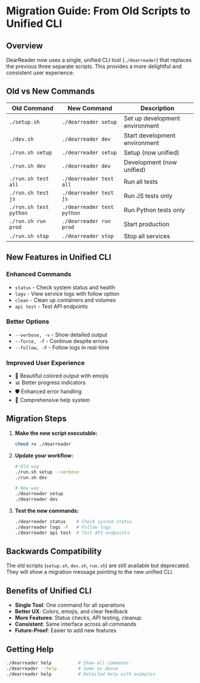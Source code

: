 # Migration Guide: From Old Scripts to Unified CLI

## Overview
DearReader now uses a single, unified CLI tool (`./dearreader`) that replaces the previous three separate scripts. This provides a more delightful and consistent user experience.

## Old vs New Commands

| Old Command | New Command | Description |
|-------------|-------------|-------------|
| `./setup.sh` | `./dearreader setup` | Set up development environment |
| `./dev.sh` | `./dearreader dev` | Start development environment |
| `./run.sh setup` | `./dearreader setup` | Setup (now unified) |
| `./run.sh dev` | `./dearreader dev` | Development (now unified) |
| `./run.sh test all` | `./dearreader test all` | Run all tests |
| `./run.sh test js` | `./dearreader test js` | Run JS tests only |
| `./run.sh test python` | `./dearreader test python` | Run Python tests only |
| `./run.sh run prod` | `./dearreader run prod` | Start production |
| `./run.sh stop` | `./dearreader stop` | Stop all services |

## New Features in Unified CLI

### Enhanced Commands
- `status` - Check system status and health
- `logs` - View service logs with follow option
- `clean` - Clean up containers and volumes
- `api test` - Test API endpoints

### Better Options
- `--verbose, -v` - Show detailed output
- `--force, -f` - Continue despite errors
- `--follow, -F` - Follow logs in real-time

### Improved User Experience
- 🎨 Beautiful colored output with emojis
- 📊 Better progress indicators
- 🛡️ Enhanced error handling
- 📝 Comprehensive help system

## Migration Steps

1. **Make the new script executable:**
   ```bash
   chmod +x ./dearreader
   ```

2. **Update your workflow:**
   ```bash
   # Old way
   ./run.sh setup --verbose
   ./run.sh dev

   # New way
   ./dearreader setup
   ./dearreader dev
   ```

3. **Test the new commands:**
   ```bash
   ./dearreader status    # Check system status
   ./dearreader logs -F   # Follow logs
   ./dearreader api test  # Test API endpoints
   ```

## Backwards Compatibility

The old scripts (`setup.sh`, `dev.sh`, `run.sh`) are still available but deprecated. They will show a migration message pointing to the new unified CLI.

## Benefits of Unified CLI

- **Single Tool**: One command for all operations
- **Better UX**: Colors, emojis, and clear feedback
- **More Features**: Status checks, API testing, cleanup
- **Consistent**: Same interface across all commands
- **Future-Proof**: Easier to add new features

## Getting Help

```bash
./dearreader help          # Show all commands
./dearreader --help        # Same as above
./dearreader help          # Detailed help with examples
```
